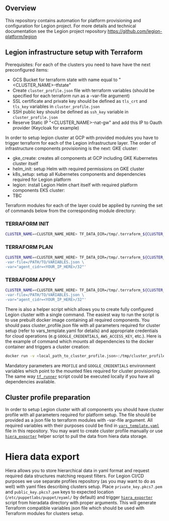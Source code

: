 
## Overview
This repository contains automation for platform provisioning and configuration for Legion project.
For more details and technical documentation see the Legion project repository https://github.com/legion-platform/legion


## Legion infrastructure setup with Terraform
Prerequisites:
 For each of the clusters you need to have have the next preconfigured items:
 - GCS Bucket for terraform state with name equal to "<CLUSTER_NAME>-tfstate"
 - Create `cluster_profile.json` file with terraform variables (should be specified for each terraform run as a -var-file argument)
 - SSL certificate and private key should be defined as `tls_crt` and `tls_key` variables in `cluster_profile.json`
 - SSH public key should be defined as `ssh_key` variable in `cluster_profile.json`
 - Reserve Static IP "<CLUSTER_NAME>-nat-gw" and add this IP to Oauth provider (Keycloak for example)

In order to setup legion cluster at GCP with provided modules you have to trigger terraform for each of the Legion infrastructure layer.
The order of infrastructure components provisioning is the next:
GKE cluster:
 - gke_create: creates all components at GCP including GKE Kubernetes cluster itself
 - helm_init: setup Helm with required permissions on GKE cluster
 - k8s_setup: setup all Kubernetes components and dependencies required for Legion platform
 - legion: install Legion Helm chart itself with required platform components
EKS cluster:
 - TBC

Terraform modules for each of the layer could be applied by running the set of commands below from the corresponding module directory:
### TERRAFORM INIT

```bash
CLUSTER_NAME=<CLUSTER_NAME_HERE> TF_DATA_DIR=/tmp/.terraform_${CLUSTER_NAME}_${PWD##*/} bash -c 'terraform init -backend-config="bucket=${CLUSTER_NAME}-tfstate"'
```

### TERRAFORM PLAN

```bash
CLUSTER_NAME=<CLUSTER_NAME_HERE> TF_DATA_DIR=/tmp/.terraform_${CLUSTER_NAME}_${PWD##*/} bash -c 'terraform plan \
-var-file=/PATH/TO/VARIABLES.json \
-var="agent_cidr=<YOUR_IP_HERE>/32"'
```

### TERRAFORM APPLY

```bash
CLUSTER_NAME=<CLUSTER_NAME_HERE> TF_DATA_DIR=/tmp/.terraform_${CLUSTER_NAME}_${PWD##*/} bash -c 'terraform apply \
-var-file=/PATH/TO/VARIABLES.json \
-var="agent_cidr=<YOUR_IP_HERE>/32"'
```

There is also a helper script which allows you to create fully configured Legion cluster with a single command.
The easiest way to run the script is to use prebuilt docker image containing all required components.
You should pass cluster_profile.json file with all parameters required for cluster setup (refer to vars_template.yaml for details) and appropriate credentials for cloud operations (e.g `GOOGLE_CREDENTIALS`, `AWS_ACCESS_KEY`, etc.).
Here is the example of command which mounts all dependencies to the docker container and triggers a cluster creation:

```bash
docker run -v <local_path_to_cluster_profile.json>:/tmp/cluster_profile.json -v <path_to_local_gcp_credentials_file.json>/:/tmp/gcp_credentials_file.json -e PROFILE=/tmp/cluster_profile.json -e GOOGLE_CREDENTIALS=/tmp/gcp_credentials_file.json k8s-terraform:latest tf_runner create
```

Mandatory parameters are `PROFILE` and `GOOGLE_CREDENTIALS` environment variables which point to the mounted files required for cluster provisioning.
The same way [`tf_runner`](tools/tf_runner.sh) script could be executed locally if you have all dependencies available.

## Cluster profile preparation
In order to setup Legion cluster with all components you should have cluster profile with all parameters required for platform setup.
The file should be provided as a json file to terraform modules with -var-file argument. All required variables with their purposes could be find in [`vars_template.yaml`](vars_template.yaml) file in this repository.
You may want to create cluster profile manually or use [`hiera_exporter`](tools/hiera_exporter) helper script to pull the data from hiera data storage.

# Hiera data export
Hiera allows you to store hierarchical data in yaml format and request required data structures matching request filters.
For Legion CI/CD purposes we use separate profiles repository (as you may want to do as well) with yaml files describing clusters setup.
Place `private_key.pkcs7.pem` and `public_key.pkcs7.pem` keys to expected location (`/etc/puppetlabs/puppet/eyaml/` by default) and trigger [`hiera_exporter`](tools/hiera_exporter) script from hieradata directory with proper arguments.
This will generate Terraform compatible variables json file which should be used with Terraform modules for clusters setup.
